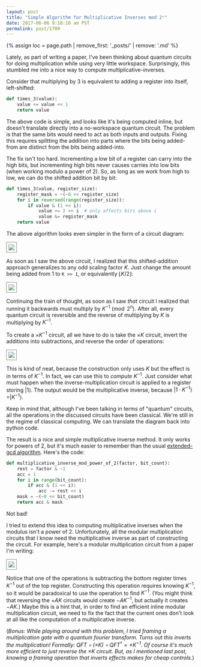```yaml
---
layout: post
title: "Simple Algorithm for Multiplicative Inverses mod 2ⁿ"
date: 2017-06-06 9:10:10 am PST
permalink: post/1709
---
```


{% assign loc = page.path | remove_first: '_posts/' | remove: '.md' %}

Lately, as part of writing a paper, I've been thinking about quantum circuits for doing multiplication while using very little workspace.
Surprisingly, this stumbled me into a nice way to compute multiplicative-inverses.

Consider that multiplying by 3 is equivalent to adding a register into itself, left-shifted:

```python
def times_3(value):
    value += value << 1
    return value
```

The above code is simple, and looks like it's being computed inline, but doesn't translate directly into a no-workspace quantum circuit.
The problem is that the same bits would need to act as both inputs and outputs.
Fixing this requires splitting the addition into parts where the bits being added-from are distinct from the bits being added-into.

The fix isn't too hard.
Incrementing a low bit of a register can carry into the high bits, but incrementing high bits never causes carries into low bits (when working modulo a power of 2).
So, as long as we work from high to low, we can do the shifted addition bit by bit:

```python
def times_3(value, register_size):
    register_mask = ~(~0 << register_size)
    for i in reversed(range(register_size)):
        if value & (1 << i):
            value += 2 << i  # only affects bits above i
            value &= register_mask
    return value
```

The above algorithm looks even simpler in the form of a circuit diagram:

<img style="max-width:100%; border:1px solid gray; padding: 5px;" src="/assets/{{ loc }}/times-3.png"/>

As soon as I saw the above circuit, I realized that this shifted-addition approach generalizes to any odd scaling factor $K$.
Just change the amount being added from $1$ to `K >> 1`, or equivalently $\lfloor K/2 \rfloor$:

<img style="max-width:100%; border:1px solid gray; padding: 5px;" src="/assets/{{ loc }}/times-k.png"/>

Continuing the train of thought, as soon as I saw *that* circuit I realized that running it backwards must multiply by $K^{-1} \pmod{2^n}$.
After all, every quantum circuit is reversible and the reverse of multiplying by $K$ is multiplying by $K^{-1}$.

To create a $\times K^{-1}$ circuit, all we have to do is take the $\times K$ circuit, invert the additions into subtractions, and reverse the order of operations:

<img style="max-width:100%; border:1px solid gray; padding: 5px;" src="/assets/{{ loc }}/times-k-rev.png"/>

This is kind of neat, because the construction only uses $K$ but the effect is in terms of $K^{-1}$.
In fact, we can use this to *compute* $K^{-1}$.
Just consider what must happen when the inverse-multiplication circuit is applied to a register storing $|1\rangle$.
The output would be the multiplicative inverse, because $|1 \cdot K^{-1}\rangle = |K^{-1}\rangle$.
    
Keep in mind that, although I've been talking in terms of "quantum" circuits, all the operations in the discussed circuits have been classical.
We're still in the regime of classical computing.
We can translate the diagram back into python code.

The result is a nice and simple multiplicative inverse method.
It only works for powers of 2, but it's much easier to remember than the usual [extended-gcd algorithm](https://en.wikipedia.org/wiki/Modular_multiplicative_inverse#Extended_Euclidean_algorithm).
Here's the code:

```python
def multiplicative_inverse_mod_power_of_2(factor, bit_count):
    rest = factor & ~1
    acc = 1
    for i in range(bit_count):
        if acc & (1 << i):
            acc -= rest << i
    mask = ~(~0 << bit_count)
    return acc & mask
```

Not bad!

I tried to extend this idea to computing multiplicative inverses when the modulus isn't a power of 2.
Unfortunately, all the modular multiplication circuits that I know need the multiplicative inverse as part of constructing the circuit.
For example, here's a modular multiplication circuit from a paper I'm writing:

<img style="max-width:100%; border:1px solid gray; padding: 5px;" src="/assets/{{ loc }}/bimult.png"/>

Notice that one of the operations is subtracting the bottom register times $K^{-1}$ out of the top register.
Constructing this operation requires knowing $K^{-1}$, so it would be paradoxical to use the operation to find $K^{-1}$.
(You might think that reversing the $+AK$ circuits would create $-AK^{-1}$, but actually it creates $-AK$.)
Maybe this is a hint that, in order to find an efficient inline modular multiplication circuit, we need to fix the fact that the current ones don't look at all like the computation of a multiplicative inverse.

(*Bonus: While playing around with this problem, I tried framing a multiplication gate with a quantum fourier transform.
Turns out this inverts the multiplication!
Formally: $QFT \circ (\times K) \circ QFT^\dagger = \times K^{-1}$.
Of course it's much more efficient to just reverse the $\times K$ circuit.
But, as I mentioned last post, knowing a framing operation that inverts effects makes for cheap controls.*)
